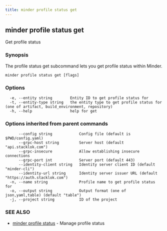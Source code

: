 ```yaml
---
title: minder profile status get
---
```

## minder profile status get

Get profile status

### Synopsis

The profile status get subcommand lets you get profile status within Minder.

```
minder profile status get [flags]
```

### Options

```
  -e, --entity string        Entity ID to get profile status for
  -t, --entity-type string   the entity type to get profile status for (one of artifact, build_environment, repository)
  -h, --help                 help for get
```

### Options inherited from parent commands

```
      --config string            Config file (default is $PWD/config.yaml)
      --grpc-host string         Server host (default "api.stacklok.com")
      --grpc-insecure            Allow establishing insecure connections
      --grpc-port int            Server port (default 443)
      --identity-client string   Identity server client ID (default "minder-cli")
      --identity-url string      Identity server issuer URL (default "https://auth.stacklok.com")
  -n, --name string              Profile name to get profile status for
  -o, --output string            Output format (one of json,yaml,table) (default "table")
  -j, --project string           ID of the project
```

### SEE ALSO

* [minder profile status](minder_profile_status.md)	 - Manage profile status

